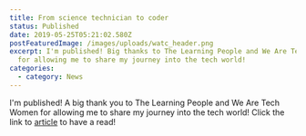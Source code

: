 ```yaml
---
title: From science technician to coder
status: Published
date: 2019-05-25T05:21:02.580Z
postFeaturedImage: /images/uploads/watc_header.png
excerpt: I'm published! Big thanks to The Learning People and We Are Tech Women
  for allowing me to share my journey into the tech world!
categories:
  - category: News
---
```

I'm published! A big thank you to The Learning People and We Are Tech Women for allowing me to share my journey into the tech world! Click the link to [article](https://wearetechwomen.com/from-science-technician-to-coder-how-to-completely-change-your-career/) to have a read!